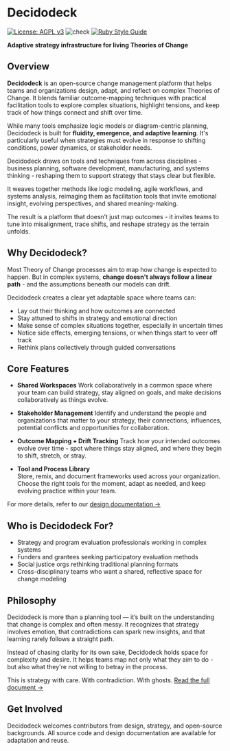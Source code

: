 # Decidodeck

[![License: AGPL v3](https://img.shields.io/badge/License-AGPL_v3-blue.svg)](https://www.gnu.org/licenses/agpl-3.0)
![check](https://github.com/EventideSystems/decidodeck/actions/workflows/ci.yml/badge.svg)
[![Ruby Style Guide](https://img.shields.io/badge/code_style-rubocop-brightgreen.svg)](https://github.com/rubocop/rubocop)

**Adaptive strategy infrastructure for living Theories of Change**

## Overview

**Decidodeck** is an open-source change management platform that helps teams and organizations design, adapt, and reflect on complex Theories of Change. It blends familiar outcome-mapping techniques with practical facilitation tools to explore complex situations, highlight tensions, and keep track of how things connect and shift over time.

While many tools emphasize logic models or diagram-centric planning, Decidodeck is built for **fluidity, emergence, and adaptive learning**. It's particularly useful when strategies must evolve in response to shifting conditions, power dynamics, or stakeholder needs.

Decidodeck draws on tools and techniques from across disciplines - business planning, software development, manufacturing, and systems thinking - reshaping them to support strategy that stays clear but flexible.

It weaves together methods like logic modeling, agile workflows, and systems analysis, reimaging them as facilitation tools that invite emotional insight, evolving perspectives, and shared meaning-making.

The result is a platform that doesn’t just map outcomes - it invites teams to tune into misalignment, trace shifts, and reshape strategy as the terrain unfolds.

## Why Decidodeck?

Most Theory of Change processes aim to map how change is expected to happen. But in complex systems, **change doesn't always follow a linear path** - and the assumptions beneath our models can drift.

Decidodeck creates a clear yet adaptable space where teams can:

- Lay out their thinking and how outcomes are connected
- Stay attuned to shifts in strategy and emotional direction
- Make sense of complex situations together, especially in uncertain times
- Notice side effects, emerging tensions, or when things start to veer off track
- Rethink plans collectively through guided conversations

## Core Features

- **Shared Workspaces**
  Work collaboratively in a common space where your team can build strategy, stay aligned on goals, and make decisions collaboratively as things evolve.

- **Stakeholder Management**
  Identify and understand the people and organizations that matter to your strategy, their connections, influences, potential conflicts and opportunities for collaboration. 

- **Outcome Mapping + Drift Tracking**
  Track how your intended outcomes evolve over time - spot where things stay aligned, and where they begin to shift, stretch, or stray.

- **Tool and Process Library**  
  Store, remix, and document frameworks used across your organization. Choose the right tools for the moment, adapt as needed, and keep evolving practice within your team.

For more details, refer to our [design documentation →](/doc/DESIGN.md)

## Who is Decidodeck For?

- Strategy and program evaluation professionals working in complex systems  
- Funders and grantees seeking participatory evaluation methods  
- Social justice orgs rethinking traditional planning formats  
- Cross-disciplinary teams who want a shared, reflective space for change modeling

## Philosophy

Decidodeck is more than a planning tool — it’s built on the understanding that change is complex and often messy. It recognizes that strategy involves emotion, that contradictions can spark new insights, and that learning rarely follows a straight path.

Instead of chasing clarity for its own sake, Decidodeck holds space for complexity and desire. It helps teams map not only what they aim to do - but also what they're not willing to betray in the process.

This is strategy with care. With contradiction. With ghosts. [Read the full document →](/doc/PHILOSOPHY.md)

## Get Involved

Decidodeck welcomes contributors from design, strategy, and open-source backgrounds. All source code and design documentation are available for adaptation and reuse. 

